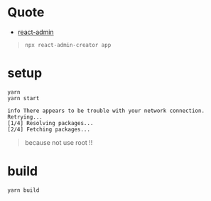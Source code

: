 # Quote

- [react-admin](https://github.com/yezihaohao/react-admin)

> `npx react-admin-creator app`

# setup

    yarn
    yarn start

```
info There appears to be trouble with your network connection. Retrying...
[1/4] Resolving packages...
[2/4] Fetching packages...
```
> because not use root !!

# build

    yarn build
